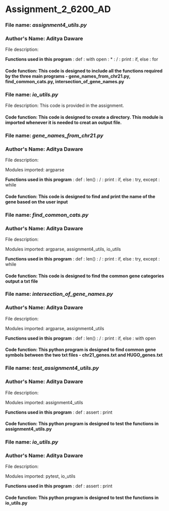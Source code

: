 # Assignment_2_6200_AD

### File name: *assignment4_utils.py*

### **Author's Name: Aditya Daware**

File description:

**Functions used in this program**
: def
: with open
: *
: /
: print
: if, else
: for

#### **Code function: This code is designed to include all the functions required by the three main programs - gene_names_from_chr21.py, find_common_cats.py, intersection_of_gene_names.py**

### File name: *io_utils.py*

File description: This code is provided in the assignment.

#### **Code function: This code is designed to create a directory. This module is imported whenever it is needed to creat an output file.**

### File name: *gene_names_from_chr21.py*

### **Author's Name: Aditya Daware**

File description: 

Modules imported: argparse

**Functions used in this program**
: def
: len()
: /
: print
: if, else
: try, except
: while

#### **Code function: This code is designed to find and print the name of the gene based on the user input**

### File name: *find_common_cats.py*

### **Author's Name: Aditya Daware**

File description: 

Modules imported: argparse, assignment4_utils, io_utils

**Functions used in this program**
: def
: len()
: /
: print
: if, else
: try, except
: while

#### **Code function: This code is designed to find the common gene categories output a txt file**

### File name: *intersection_of_gene_names.py*

### **Author's Name: Aditya Daware**

File description: 

Modules imported: argparse, assignment4_utils

**Functions used in this program**
: def
: len()
: /
: print
: if, else
: with open

#### **Code function: This python program is designed to find common gene symbols between the two txt files - chr21_genes.txt and HUGO_genes.txt**


### File name: *test_assignment4_utils.py*

### **Author's Name: Aditya Daware**

File description: 

Modules imported: assignment4_utils

**Functions used in this program**
: def
: assert
: print

#### **Code function: This python program is designed to test the functions in assignment4_utils.py**


### File name: *io_utils.py*

### **Author's Name: Aditya Daware**

File description: 

Modules imported: pytest, io_utils

**Functions used in this program**
: def
: assert
: print

#### **Code function: This python program is designed to test the functions in io_utils.py**
